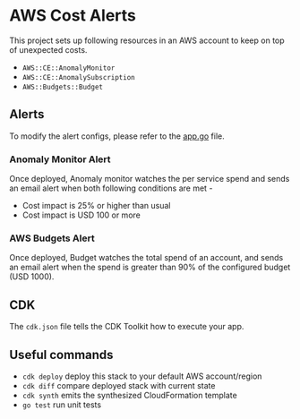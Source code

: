 # AWS Cost Alerts

This project sets up following resources in an AWS account to keep on top of unexpected costs.

- `AWS::CE::AnomalyMonitor`
- `AWS::CE::AnomalySubscription`
- `AWS::Budgets::Budget`

## Alerts

To modify the alert configs, please refer to the [app.go](./app.go) file. 

### Anomaly Monitor Alert

Once deployed, Anomaly monitor watches the per service spend and sends an email alert when both following conditions are met - 

 * Cost impact is 25% or higher than usual
 * Cost impact is USD 100 or more

### AWS Budgets Alert

Once deployed, Budget watches the total spend of an account, and sends an email alert when the spend is greater than 90% of the configured budget (USD 1000).

## CDK 

The `cdk.json` file tells the CDK Toolkit how to execute your app.

## Useful commands

 * `cdk deploy`      deploy this stack to your default AWS account/region
 * `cdk diff`        compare deployed stack with current state
 * `cdk synth`       emits the synthesized CloudFormation template
 * `go test`         run unit tests
